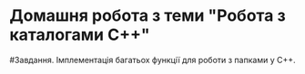 # Домашня робота з теми "Робота з каталогами С++"

#Завдання.
Імплементація багатьох функції для роботи з папками у С++.
